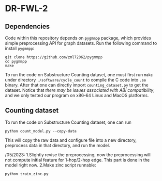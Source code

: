 # DR-FWL-2

## Dependencies

Code within this repository depends on `pygmmpp` package, which provides simple preprocessing API for graph datasets. Run the following command to install `pygmmpp`:

```
git clone https://github.com/zml72062/pygmmpp
cd pygmmpp
make
```

To run the code on Substructure Counting dataset, one must first run `make` under directory `./software/cycle_count` to compile the C code into `.so` binary. After that one can directly import `counting_dataset.py` to get the dataset. Notice that *there may be issues associated with ABI compatibility*, and we only tested our program on x86-64 Linux and MacOS platforms.

## Counting dataset

To run the code on Substructure Counting dataset, one can run
```
python count_model.py --copy-data
```

This will copy the raw data and configure file into a new directory, preprocess data in that directory, and run the model.

/05/2023: 
1.Slightly revise the preprocessing, now the preprocessing will not compute initial feature for 1-hop/2-hop edge. This part is done in the model right now.
2.Make zinc script runnable:
```
python train_zinc.py
```

